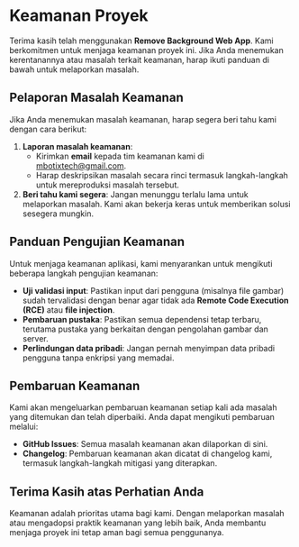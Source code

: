 # Keamanan Proyek

Terima kasih telah menggunakan **Remove Background Web App**. Kami berkomitmen untuk menjaga keamanan proyek ini. Jika Anda menemukan kerentanannya atau masalah terkait keamanan, harap ikuti panduan di bawah untuk melaporkan masalah.

## Pelaporan Masalah Keamanan

Jika Anda menemukan masalah keamanan, harap segera beri tahu kami dengan cara berikut:
1. **Laporan masalah keamanan**: 
   - Kirimkan **email** kepada tim keamanan kami di [mbotixtech@gmail.com](mailto:mbotixtech@gmail.com).
   - Harap deskripsikan masalah secara rinci termasuk langkah-langkah untuk mereproduksi masalah tersebut.
2. **Beri tahu kami segera**: Jangan menunggu terlalu lama untuk melaporkan masalah. Kami akan bekerja keras untuk memberikan solusi sesegera mungkin.

## Panduan Pengujian Keamanan

Untuk menjaga keamanan aplikasi, kami menyarankan untuk mengikuti beberapa langkah pengujian keamanan:
- **Uji validasi input**: Pastikan input dari pengguna (misalnya file gambar) sudah tervalidasi dengan benar agar tidak ada **Remote Code Execution (RCE)** atau **file injection**.
- **Pembaruan pustaka**: Pastikan semua dependensi tetap terbaru, terutama pustaka yang berkaitan dengan pengolahan gambar dan server.
- **Perlindungan data pribadi**: Jangan pernah menyimpan data pribadi pengguna tanpa enkripsi yang memadai.

## Pembaruan Keamanan

Kami akan mengeluarkan pembaruan keamanan setiap kali ada masalah yang ditemukan dan telah diperbaiki. Anda dapat mengikuti pembaruan melalui:
- **GitHub Issues**: Semua masalah keamanan akan dilaporkan di sini.
- **Changelog**: Pembaruan keamanan akan dicatat di changelog kami, termasuk langkah-langkah mitigasi yang diterapkan.

## Terima Kasih atas Perhatian Anda

Keamanan adalah prioritas utama bagi kami. Dengan melaporkan masalah atau mengadopsi praktik keamanan yang lebih baik, Anda membantu menjaga proyek ini tetap aman bagi semua penggunanya.
